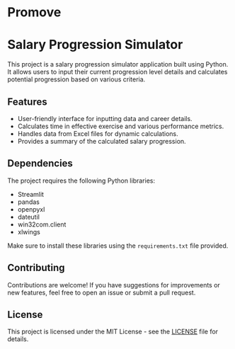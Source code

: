 # Promove

# Salary Progression Simulator

This project is a salary progression simulator application built using Python. It allows users to input their current progression level details and calculates potential progression based on various criteria.

## Features

- User-friendly interface for inputting data and career details.
- Calculates time in effective exercise and various performance metrics.
- Handles data from Excel files for dynamic calculations.
- Provides a summary of the calculated salary progression.

## Dependencies

The project requires the following Python libraries:

- Streamlit
- pandas
- openpyxl
- dateutil
- win32com.client
- xlwings

Make sure to install these libraries using the `requirements.txt` file provided.

## Contributing

Contributions are welcome! If you have suggestions for improvements or new features, feel free to open an issue or submit a pull request.

## License

This project is licensed under the MIT License - see the [LICENSE](LICENSE) file for details.